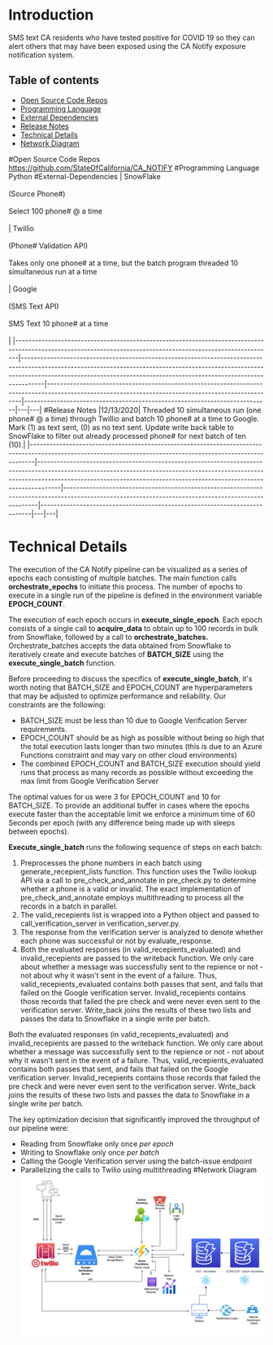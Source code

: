 # Introduction 
SMS text CA residents who have tested positive for COVID 19 so they can alert others that may have been exposed using the CA Notify exposure notification system.
## Table of contents
* [Open Source Code Repos](#open-source-code-repos)
* [Programming Language](#programming-language)
* [External Dependencies](#external-dependencies)
* [Release Notes](#release-notes)
* [Technical Details](#technical-details)
* [Network Diagram](#network-diagram)

#Open Source Code Repos
https://github.com/StateOfCalifornia/CA_NOTIFY
#Programming Language
Python
#External-Dependencies
| SnowFlake<br><br>(Source Phone#)<br><br>Select 100 phone# @ a time<br><br> | Twillio<br> <br>(Phone# Validation API)<br><br>Takes only one phone# at a time, but the batch program threaded 10 simultaneous run at a time<br><br> | Google<br><br>(SMS Text API)<br><br> SMS Text 10 phone# at a time<br><br> |
|-------------------------------------------------------------------------------------------------------------------------------------------------------------|-------------------------------------------------------------------------------------------------------------------------------------------------------------------------------------------------------------------------------------------------|----------------------------------------------------------------------------------------------------------------------------------------------------|---------------------------------------------------------------------------|---|---|
#Release Notes
|12/13/2020| Threaded 10 simultaneous run (one phone# @ a time) through Twillio and batch 10 phone# at a time to Google.  Mark (1) as text sent, (0) as no text sent. Update write back table to SnowFlake to filter out already processed phone# for next batch of ten (10).|
|-------------------------------------------------------------------------------------------------------------------------------------------------------------|-------------------------------------------------------------------------------------------------------------------------------------------------------------------------------------------------------------------------------------------------|----------------------------------------------------------------------------------------------------------------------------------------------------|---------------------------------------------------------------------------|---|---|

# Technical Details
The execution of the CA Notify pipeline can be visualized as a series of epochs each consisting of multiple batches. The main function calls **orchestrate_epochs** to initiate this process. The number of epochs to execute in a single run of the pipeline is defined in the environment variable **EPOCH_COUNT**. 

The execution of each epoch occurs in **execute_single_epoch**. Each epoch consists of a single call to **acquire_data** to obtain up to 100 records in bulk from Snowflake, followed by a call to **orchestrate_batches.**  Orchestrate_batches accepts the data obtained from Snowflake to iteratively create and execute batches of **BATCH_SIZE** using the **execute_single_batch** function.

Before proceeding to discuss the specifics of **execute_single_batch**, it's worth noting that BATCH_SIZE and EPOCH_COUNT are hyperparameters that may be adjusted to optimize performance and reliability. Our constraints are the following:
- BATCH_SIZE must be less than 10 due to Google Verification Server requirements. 
- EPOCH_COUNT should be as high as possible without being so high that the total execution lasts longer than two minutes (this is due to an Azure Functions constraint and may vary on other cloud environments)
- The combined EPOCH_COUNT and BATCH_SIZE execution should yield runs that process as many records as possible without exceeding the max limit from Google Verification Server

The optimal values for us were 3 for EPOCH_COUNT and 10 for BATCH_SIZE. To provide an additional buffer in cases where the epochs execute faster than the acceptable limit we enforce a minimum time of 60 Seconds per epoch (with any difference being made up with sleeps between epochs).

**Execute_single_batch** runs the following sequence of steps on each batch:
1. Preprocesses the phone numbers in each batch using generate_recepient_lists function. This function uses the Twilio lookup API via a call to pre_check_and_annotate in pre_check.py to determine whether a phone is a valid or invalid. The exact implementation of pre_check_and_annotate employs multithreading to process all the records in a batch in parallel.
2. The valid_recepients list is wrapped into a Python object and passed to call_verification_server in verification_server.py. 
3. The response from the verification server is analyzed to denote whether each phone was successful or not by evaluate_response. 
4. Both the evaluated responses (in valid_recepients_evaluated) and invalid_recepients are passed to the writeback function. We only care about whether a message was successfully sent to the repience or not - not about why it wasn't sent in the event of a failure. Thus, valid_recepients_evaluated contains both passes that sent, and fails that failed on the Google verification server. Invalid_recepients contains those records that failed the pre check and were never even sent to the verification server. Write_back joins the results of these two lists and passes the data to Snowflake in a single write per batch.

Both the evaluated responses (in valid_recepients_evaluated) and invalid_recepients are passed to the writeback function. We only care about whether a message was successfully sent to the repience or not - not about why it wasn't sent in the event of a failure. Thus, valid_recepients_evaluated contains both passes that sent, and fails that failed on the Google verification server. Invalid_recepients contains those records that failed the pre check and were never even sent to the verification server. Write_back joins the results of these two lists and passes the data to Snowflake in a single write per batch.

The key optimization decision that significantly improved the throughput of our pipeline were:
- Reading from Snowflake only once *per epoch*
- Writing to Snowflake only once *per batch*
- Calling the Google Verification server using the batch-issue endpoint
- Parallelizing the calls to Twilio using multithreading
#Network Diagram
![Network Diagram](images/NetworkDiagram.png)


